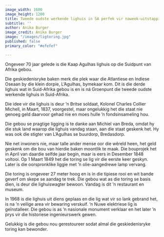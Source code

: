 ```yaml
---
image_width: 1600
image_height: 1200
title: Tweede oudste werkende lighuis in SA perfek vir naweek-uitstappie
subtitle: ''
author: Anika Burger
image_credit: Anika Burger
image: "/images/ligtoring.jpg"
published: false
primary_color: "#efefef"

---
```

Ongeveer 70 jaar gelede is die Kaap Agulhas lighuis op die Suidpunt van Afrika gebou.

Die geskiedenisryke baken merk die plek waar die Atlantiese en Indiese Oseaan by die klein dorpie, L’Agulhas, bymekaar kom. Dit is die derde lighuis wat in Suid-Afrika gebou is en is ná Groenpunt die tweede oudste werkende lighuis in Suid-Afrika.

Die idee vir die lighuis is deur ’n Britse soldaat, Kolonel Charles Collier Michell, in Maart, 1837, voorgestel, maar ongelukkig het die staat nie genoeg geld daarvoor gehad nie en moes hulle ’n fondsinsameling hou.

Die gebou se pragtige ligging is te danke aan Michiel van Breda, omdat hy die stuk land waarop die lighuis vandag staan, aan die staat geskenk het. Hy was ook die stigter van L’Agulhas se buurdorp, Bredasdorp.

Nie net inwoners nie, maar talle ander mense oor die wêreld heen, het geld geskenk om die bou van hierdie baken moontlik te maak. Die bouprojek het in April van daardie selfde jaar begin, maar is eers in Desember 1848 voltooi. Op 1 Maart 1849 het die toring se lig vir die eerste keer geskyn. Later is die oorspronklike liggie met ’n olie-aangedrewe lamp vervang.

Die toring is ongeveer 27 meter hoog en is in die tipiese rooi en wit bande geverf om skepe se aandag te trek. Die gebou wat as die toring se basis dien, is deur die lighuiswagter bewoon. Vandag is dit ’n restaurant en museum.

In 1968 is die lighuis uit diens geplaas en die lig wat vir so lank gebrand het, is na ’n veilige area vir bewaring verskuif. ‘n Nuwe elektriese lig is geïnstalleer. Die gebou is as ’n nasionale monument verklaar en het later ’n prys vir die historiese ingenieurswerk gewen.

Gelukkig is die gebou nou gerestoureer sodat almal die geskiedenisryke toring kan bewonder.